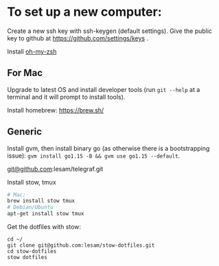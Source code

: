 # To set up a new computer:

Create a new ssh key with ssh-keygen (default settings). Give the public key to github at https://github.com/settings/keys .

Install [oh-my-zsh](https://github.com/ohmyzsh/ohmyzsh)

## For Mac

Upgrade to latest OS and install developer tools (run `git --help` at a terminal and it will prompt to install tools).

Install homebrew: https://brew.sh/

## Generic

Install gvm, then install binary go (as otherwise there is a bootstrapping issue): `gvm install go1.15 -B && gvm use go1.15 --default`.

git@github.com:lesam/telegraf.git

Install stow, tmux

```bash
# Mac:
brew install stow tmux
# Debian/Ubuntu
apt-get install stow tmux
```
Get the dotfiles with stow:

```
cd ~/
git clone git@github.com:lesam/stow-dotfiles.git
cd stow-dotfiles
stow dotfiles
```
